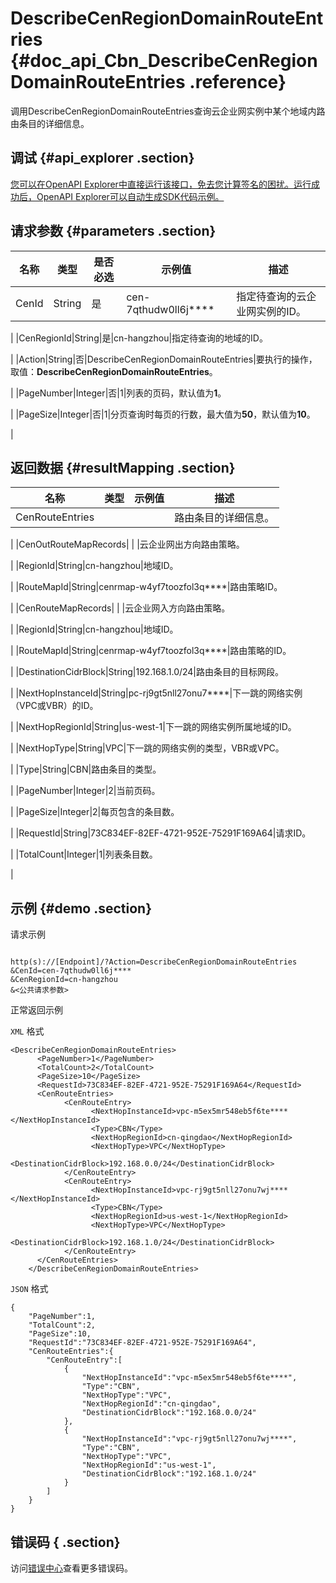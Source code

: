 # DescribeCenRegionDomainRouteEntries {#doc_api_Cbn_DescribeCenRegionDomainRouteEntries .reference}

调用DescribeCenRegionDomainRouteEntries查询云企业网实例中某个地域内路由条目的详细信息。

## 调试 {#api_explorer .section}

[您可以在OpenAPI Explorer中直接运行该接口，免去您计算签名的困扰。运行成功后，OpenAPI Explorer可以自动生成SDK代码示例。](https://api.aliyun.com/#product=Cbn&api=DescribeCenRegionDomainRouteEntries&type=RPC&version=2017-09-12)

## 请求参数 {#parameters .section}

|名称|类型|是否必选|示例值|描述|
|--|--|----|---|--|
|CenId|String|是|cen-7qthudw0ll6j\*\*\*\*|指定待查询的云企业网实例的ID。

 |
|CenRegionId|String|是|cn-hangzhou|指定待查询的地域的ID。

 |
|Action|String|否|DescribeCenRegionDomainRouteEntries|要执行的操作，取值：**DescribeCenRegionDomainRouteEntries**。

 |
|PageNumber|Integer|否|1|列表的页码，默认值为**1**。

 |
|PageSize|Integer|否|1|分页查询时每页的行数，最大值为**50**，默认值为**10**。

 |

## 返回数据 {#resultMapping .section}

|名称|类型|示例值|描述|
|--|--|---|--|
|CenRouteEntries| | |路由条目的详细信息。

 |
|CenOutRouteMapRecords| | |云企业网出方向路由策略。

 |
|RegionId|String|cn-hangzhou|地域ID。

 |
|RouteMapId|String|cenrmap-w4yf7toozfol3q\*\*\*\*|路由策略ID。

 |
|CenRouteMapRecords| | |云企业网入方向路由策略。

 |
|RegionId|String|cn-hangzhou|地域ID。

 |
|RouteMapId|String|cenrmap-w4yf7toozfol3q\*\*\*\*|路由策略的ID。

 |
|DestinationCidrBlock|String|192.168.1.0/24|路由条目的目标网段。

 |
|NextHopInstanceId|String|pc-rj9gt5nll27onu7\*\*\*\*|下一跳的网络实例（VPC或VBR）的ID。

 |
|NextHopRegionId|String|us-west-1|下一跳的网络实例所属地域的ID。

 |
|NextHopType|String|VPC|下一跳的网络实例的类型，VBR或VPC。

 |
|Type|String|CBN|路由条目的类型。

 |
|PageNumber|Integer|2|当前页码。

 |
|PageSize|Integer|2|每页包含的条目数。

 |
|RequestId|String|73C834EF-82EF-4721-952E-75291F169A64|请求ID。

 |
|TotalCount|Integer|1|列表条目数。

 |

## 示例 {#demo .section}

请求示例

``` {#request_demo}

http(s)://[Endpoint]/?Action=DescribeCenRegionDomainRouteEntries
&CenId=cen-7qthudw0ll6j****
&CenRegionId=cn-hangzhou
&<公共请求参数>

```

正常返回示例

`XML` 格式

``` {#xml_return_success_demo}
<DescribeCenRegionDomainRouteEntries>
      <PageNumber>1</PageNumber>
	  <TotalCount>2</TotalCount>
	  <PageSize>10</PageSize>
	  <RequestId>73C834EF-82EF-4721-952E-75291F169A64</RequestId>
	  <CenRouteEntries>
		    <CenRouteEntry>
			      <NextHopInstanceId>vpc-m5ex5mr548eb5f6te****</NextHopInstanceId>
			      <Type>CBN</Type>
			      <NextHopRegionId>cn-qingdao</NextHopRegionId>
			      <NextHopType>VPC</NextHopType>
			      <DestinationCidrBlock>192.168.0.0/24</DestinationCidrBlock>
		    </CenRouteEntry>
		    <CenRouteEntry>
			      <NextHopInstanceId>vpc-rj9gt5nll27onu7wj****</NextHopInstanceId>
			      <Type>CBN</Type>
			      <NextHopRegionId>us-west-1</NextHopRegionId>
			      <NextHopType>VPC</NextHopType>
			      <DestinationCidrBlock>192.168.1.0/24</DestinationCidrBlock>
		    </CenRouteEntry>
	  </CenRouteEntries>
    </DescribeCenRegionDomainRouteEntries>
```

`JSON` 格式

``` {#json_return_success_demo}
{
	"PageNumber":1,
	"TotalCount":2,
	"PageSize":10,
	"RequestId":"73C834EF-82EF-4721-952E-75291F169A64",
	"CenRouteEntries":{
		"CenRouteEntry":[
			{
				"NextHopInstanceId":"vpc-m5ex5mr548eb5f6te****",
				"Type":"CBN",
				"NextHopType":"VPC",
				"NextHopRegionId":"cn-qingdao",
				"DestinationCidrBlock":"192.168.0.0/24"
			},
			{
				"NextHopInstanceId":"vpc-rj9gt5nll27onu7wj****",
				"Type":"CBN",
				"NextHopType":"VPC",
				"NextHopRegionId":"us-west-1",
				"DestinationCidrBlock":"192.168.1.0/24"
			}
		]
	}
}
```

## 错误码 { .section}

访问[错误中心](https://error-center.aliyun.com/status/product/Cbn)查看更多错误码。

